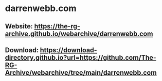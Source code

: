 # darrenwebb.com
## Website: https://the-rg-archive.github.io/webarchive/darrenwebb.com

## Download: https://download-directory.github.io?url=https://github.com/The-RG-Archive/webarchive/tree/main/darrenwebb.com

